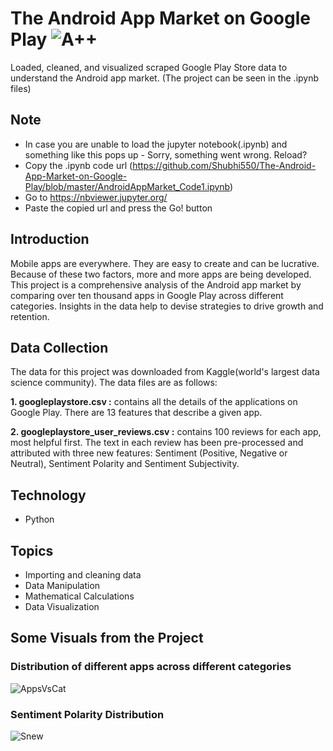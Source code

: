 # The Android App Market on Google Play ![A++](https://user-images.githubusercontent.com/64209503/92018213-7b5d7b00-ed72-11ea-8947-e7bdb64267b9.png)
Loaded, cleaned, and visualized scraped Google Play Store data to understand the Android app market. 
(The project can be seen in the .ipynb files)

## Note 
* In case you are unable to load the jupyter notebook(.ipynb) and something like this pops up - Sorry, something went wrong. Reload? 
* Copy the .ipynb code url (https://github.com/Shubhi550/The-Android-App-Market-on-Google-Play/blob/master/AndroidAppMarket_Code1.ipynb)
* Go to https://nbviewer.jupyter.org/
* Paste the copied url and press the Go! button

## Introduction
Mobile apps are everywhere. They are easy to create and can be lucrative. Because of these two factors, more and more apps are being developed. This project is a comprehensive analysis of the Android app market by comparing over ten thousand apps in Google Play across different categories. Insights in the data help to devise strategies to drive growth and retention.

## Data Collection
The data for this project was downloaded from Kaggle(world's largest data science community). The data files are as follows:

**1. googleplaystore.csv :** contains all the details of the applications on Google Play. There are 13 features that describe a given app.

**2. googleplaystore_user_reviews.csv :** contains 100 reviews for each app, most helpful first. The text in each review has been pre-processed and attributed with three new features: Sentiment (Positive, Negative or Neutral), Sentiment Polarity and Sentiment Subjectivity.

## Technology
* Python

## Topics
* Importing and cleaning data
* Data Manipulation
* Mathematical Calculations
* Data Visualization

## Some Visuals from the Project
### Distribution of different apps across different categories
![AppsVsCat](https://user-images.githubusercontent.com/64209503/92016071-6df2c180-ed6f-11ea-99ca-8ebb6c1dc034.png)

### Sentiment Polarity Distribution
![Snew](https://user-images.githubusercontent.com/64209503/92017086-de4e1280-ed70-11ea-9c27-78ebb1316baf.png)


